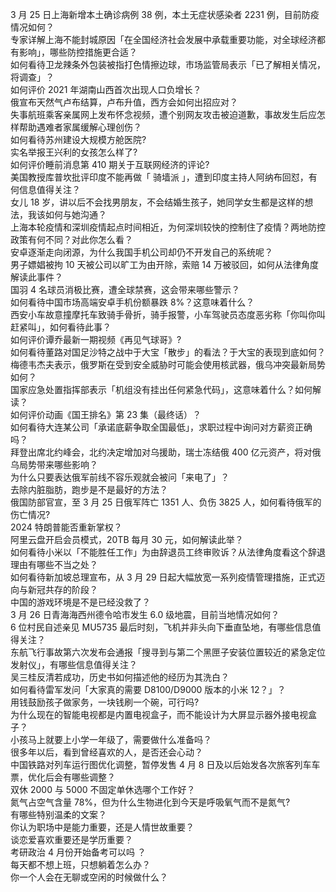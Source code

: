 3 月 25 日上海新增本土确诊病例 38 例，本土无症状感染者 2231 例，目前防疫情况如何？  
专家详解上海不能封城原因「在全国经济社会发展中承载重要功能，对全球经济都有影响」，哪些防控措施更合适？  
如何看待卫龙辣条外包装被指打色情擦边球，市场监管局表示「已了解相关情况，将调查」？  
如何评价 2021 年湖南山西首次出现人口负增长？  
俄宣布天然气卢布结算，卢布升值，西方会如何出招应对？  
失事航班乘客亲属网上发布怀念视频，遭个别网友攻击被迫道歉，事故发生后应怎样帮助遇难者家属缓解心理创伤？  
如何看待苏州建设大规模方舱医院?  
实名举报王兴利的女孩怎么样了?  
如何评价睡前消息第 410 期关于互联网经济的评论?  
美国教授库普坎批评印度不能再做「 骑墙派 」，遭到印度主持人阿纳布回怼，有何信息值得关注？  
女儿 18 岁，讲以后不会找男朋友，不会结婚生孩子，她同学女生都是这样的想法，我该如何与她沟通？  
上海本轮疫情和深圳疫情起点时间相近，为何深圳较快的控制住了疫情？两地防控政策有何不同？对此你怎么看？  
安卓逐渐走向闭源，为什么我国手机公司却仍不开发自己的系统呢？  
男子嫖娼被拘 10 天被公司以旷工为由开除，索赔 14 万被驳回，如何从法律角度解读此事件？  
国羽 4 名球员消极比赛，遭全球禁赛，这会带来哪些警示？  
如何看待中国市场高端安卓手机份额暴跌 8%？这意味着什么？  
西安小车故意撞摩托车致骑手骨折，骑手报警，小车驾驶员态度恶劣称「你叫你叫赶紧叫」，如何看待此事？  
如何评价谭乔最新一期视频《再见气球哥》?  
如何看待董路对国足沙特之战中于大宝「散步」的看法？于大宝的表现到底如何？  
梅德韦杰夫表示，俄罗斯在受到安全威胁时可能会使用核武器，俄乌冲突最新局势如何？  
国家应急处置指挥部表示「机组没有挂出任何紧急代码」，这意味着什么？如何解读？  
如何评价动画《国王排名》第 23 集（最终话）？  
如何看待大连某公司「承诺底薪争取全国最低」，求职过程中询问对方薪资正确吗？  
拜登出席北约峰会，北约决定增加对乌援助，瑞士冻结俄 400 亿元资产，将对俄乌局势带来哪些影响？  
为什么只要表达俄军前线不容乐观就会被问「来电了」？  
去除内脏脂肪，跑步是不是最好的方法？  
俄国防部官宣，至 3 月 25 日俄军阵亡 1351 人、负伤 3825 人，如何看待俄军的伤亡情况?  
2024 特朗普能否重新掌权？  
阿里云盘开启会员模式，20TB 每月 30 元，如何解读此举？  
如何看待小米以「不能胜任工作」为由辞退员工终审败诉？从法律角度看这个辞退理由有哪些不当之处？  
如何看待新加坡总理宣布，从 3 月 29 日起大幅放宽一系列疫情管理措施，正式迈向与新冠共存的阶段？  
中国的游戏环境是不是已经没救了？  
3 月 26 日青海海西州德令哈市发生 6.0 级地震，目前当地情况如何？  
6 位村民自述亲见 MU5735 最后时刻，飞机并非头向下垂直坠地，有哪些信息值得关注？  
东航飞行事故第六次发布会通报「搜寻到与第二个黑匣子安装位置较近的紧急定位发射仪」，有哪些信息值得关注？  
吴三桂反清若成功，历史书如何描述他的经历为其洗白？  
如何看待雷军发问「大家真的需要 D8100/D9000 版本的小米 12？」？  
用钱鼓励孩子做家务，一块钱刷一个碗，可行吗?  
为什么现在的智能电视都是内置电视盒子，而不能设计为大屏显示器外接电视盒子？  
小孩马上就要上小学一年级了，需要做什么准备吗？  
很多年以后，看到曾经喜欢的人，是否还会心动？  
中国铁路对列车运行图优化调整，暂停发售 4 月 8 日及以后始发各次旅客列车车票，优化后会有哪些调整？  
双休 2000 与 5000 不固定单休选哪个工作好？  
氮气占空气含量 78%，但为什么生物进化到今天是呼吸氧气而不是氮气?  
有哪些特别温柔的文案？  
你认为职场中是能力重要，还是人情世故重要？  
谈恋爱喜欢重要还是学历重要？  
考研政治 4 月份开始备考可以吗 ？  
每天都不想上班，只想躺着怎么办？  
你一个人会在无聊或空闲的时候做什么？  
